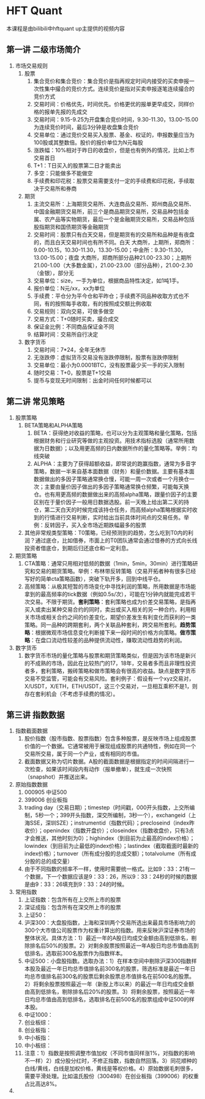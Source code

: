 # HFT Quant
本课程是由bilibili中hftquant up主提供的视频内容

## 第一讲 二级市场简介
1. 市场交易规则
    1. 股票
        1. 集合竞价和集合竞价：集合竞价是指再规定时间内接受的买卖申报一次性集中撮合的竞价方式。连续竞价是指对买卖申报逐笔连续撮合的竞价方式
        2. 交易时间：价格优先，时间优先。价格更优的报单更早成交，同样价格的报单先报的先成交
        3. 交易时间：9.15-9.25为开盘集合竞价时间，9.30-11.30，13.00-15.00为连续竞价时间，最后3分钟是收盘集合竞价
        4. 交易单位：通过竞价交易买入股票、基金、权证的，申报数量应当为100股或其整数倍。股价的报价单位为N元每股
        5. 涨跌幅：10%相对于昨日的收盘价，但是也有例外的情况，比如上市交易首日
        6. T+1：T日买入的股票第二日才能卖出
        7. 多空：只能做多不能做空
        8. 手续费和印花税：股票交易需要支付一定的手续费和印花税，手续取决于交易所和券商
    2. 期货
       1. 主流交易所：上海期货交易所、大连商品交易所、郑州商品交易所、中国金融期货交易所，前三个是商品期货交易所，交易品种包括金属、农产品等实物期货，最后一个是金融期货交易所，交易品种包括股指期货和国债期货等金融期货
       2. 交易时间：股票只有白天交易，但是期货有的交易所和品种是有夜盘的，而且白天交易时间也有所不同。白天 大商所，上期所，郑商所：9.00-10.15，10.30-11.30，13.30-15.00；中金所：9.30-11.30，13.00-15.00；夜盘 大商所，郑商所部分品种21.00-23.30；上期所 21.00-1.00（大多数金属），21.00-23.00（部分品种），21.00-2.30（金银），部分无
       3. 交易单位：size，一手为单位，根据商品特性决定，如1吨1手。
       4. 报价单位：N元/xx，xx为单位
       5. 手续费：平仓分为平今仓和平昨仓；手续费不同品种收取方式也不同，有的按照每手收取，有的按照成交额比例收取
       6. 交易规则：双向交易，可做多做空
       7. 交易方式：T+0随时买卖，撮合成交
       8. 保证金比例：不同商品保证金不同
       9. 结算时间：交易所自行决定
    3. 数字货币
       1. 交易时间：7*24，全年无休市
       2. 无涨跌停：虚拟货币交易没有涨跌停限制，股票有涨跌停限制
       3. 交易单位：最小为0.0001BTC，没有股票最少买一手的买入限制
       4. 随时交易：T+0，股票是T+1交易
       5. 提币与变现无时间限制：出金时间任何时候都可以

## 第二讲 常见策略
1. 股票策略
   1. BETA策略和ALPHA策略
      1. BETA：获得绝对收益的策略，也可以分为主观策略和量化策略，包括根据财务和行业研究等做的主观投资。用技术指标选股（通常所用数据为日数据）；以及用更高频的日内数据所作的量化策略等。举例：均线突破
      2. ALPHA：主要为了获得超额收益，即常说的跑赢指数，通常为多音字策略，数据一半来自基本面数据（财务）和量价数据。主要有基本面数据做出的多因子策略通常换仓慢，可能一周一次或者一个月换仓一次；主要由量价因子做出的多因子策略通常换仓频繁，可能每天换仓。也有用更高频的数据做出来的高频alpha策略，跟量价因子的主要区别在于量价因子一般用日数据选股。前一天晚上给出第二天的持仓，第二天白天的时候完成该持仓任务，而高频alpha策略根据实时收到的行情进行交易判断，实时给出当前具体时间点的交易任务。举例：反转因子，买入全市场近期跌幅最多的股票
   2. 其他非常规类型策略：T0策略，已经预测到的趋势，怎么吃到T0内的利润？通过底仓，比如借券，市面上的T0团队通常会通过借券的方式向长线投资者借底仓，到期后归还底仓和一定利息。
2. 期货策略
   1. CTA策略：通常只用相对低频的数据（1min，5min，30min）进行策略研究和交易的期货策略。举例：布林带反转策略（交易开拓者种有很多已经写好的简单cta策略函数），突破下轨开多，回到中线平仓。
   2. 高频策略：从极其短暂的市场变化中寻找利润的策略，所用数据是市场能拿到的最高频率的tick数据（例如0.5s/次），可能在1分钟内就能完成若干次交易。不限于期货。**套利策略**：套利策略也成为价差交易策略，是指再买入或卖出某种交易合约的同时，卖出或买入相关的另一种合约，利用相关市场或相关合约之间的价差变化，期望价差发生有利变化而获利的一类策略。同一品种的跨期套利，两个关联品种套利，跨交易所套利。**趋势策略**：根据微观市场信息变化判断接下来一段时间的价格方向策略。**做市策略**：在盘口流动性较差的品种提供流动性，赚取流动性趋势的利润。
3. 数字货币
   1. 数字货币市场的量化策略与股票和期货策略类似，但是因为该市场是新兴的不成熟的市场，因此在比较热门的17，18年，交易者多而且非理性投资者多，套利策略，搬砖策略和做市策略会有很高的收益。缺点是数字货币交易不受监管，可能会有交易风险。套利例子：假设有一个xyz交易对，X/USDT，X/ETH，ETH/USDT，这三个交易对，一旦相互乘积不是1，则存在套利机会（不考虑手续费的情况）。

## 第三讲 指数数据

1. 指数截面数据
   1. 股价指数（股市指数、股票指数）包含多种股票，是反映市场上组成股票价值的一个数据。它通常被用于展现组成股票的共通特性，例如在同一个交易所交易，属于同一个产业，或有相同的市值。
   2. 截面数据又称为切片数据。A股的截面数据是根据指定的时间间隔进行一次检查，如果该时间段内有动作（报单撤单），就生成一次快照（snapshot）并推送出来。
2. 原始指数数据
   1. 000905 中证500
   2. 399006 创业板指
   3. trading day（交易日期）；timestep（时间戳，000开头指数，上交所编制，5秒一个；399开头指数，深交所编制，3秒一个），exchangeid（上海SSE，深圳SZE）；instrumentid（指数代码）；precloseind（index昨收价）；openindex（指数开盘价）；closeindex（指数收盘价，只有3点才会推送，其他时刻为0）；highindex（到目前为止最高的index价格）；lowindex（到目前为止最低的index价格）；lastindex（截取截面时最新的index价格）；turnover（所有成分股的总成交额）；totalvolume（所有成分股的总的成交量）
   4. 由于不同指数的频率不一样，使用时需要统一格式。比如9：33：21有一个数据，下一个数据应该是9：33：26，所以9：33：24秒的时候的数据是由9：33：26填充到9：33：24的时候。
3. 常用指数
   1. 上证指数：包含所有在上交所上市的股票
   2. 深证成指：包含所有在深交所上市的股票
   3. 上证50：
   4. 沪深300：大盘股指数，上海和深圳两个交易所选出来最具市场影响力的300个大市值公司股票作为权重计算出的指数。用来反映沪深证券市场的整体状况。具体方法：1）最近一年的A股日均成交金额由高到低排名，剔除排名后50%的股票。2）对剩余股票按照最近一年A股日均总市值由高到低排名，选取前300名股票作为指数样本。
   5. 中证500：小盘股指数。选取办法：1）在样本空间中剔除沪深300指数样本股及最近一年日均总市值排名前300名的股票，筛选标准是最近一年日均总市值排名前300名的股票后剩余股票总市值排名在前500名的股票。2）将剩余股票按照最近一年（新股上市以来）的最近一年日均成交金额由高到低排名，剔除排名后20%的股票。3）将剩余股票，按照最近一年日均总市值由高到低排名，选取排名在前500名的股票组成中证500的样本股。
   6. 中证1000：
   7. 创业板综：
   8. 创业板指：
   9. 中小板指：
   10. 中小板综：
   11. 注意：1）指数是按照调整市值加权（不同市值同样涨1%，对指数的影响不一样）2）成分股分红时，不修正指数，指数自然回落。3）同花顺种的白线/黄线，白线是加权价格，黄线是等权价格。4）原始数据毛刺很多，需要平滑处理。比如温氏股份（300498）在创业板指（399006）的权重占比高达8%。
4. 


